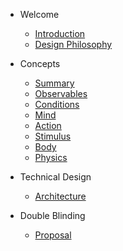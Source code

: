<!-- docs/_sidebar.md -->

- Welcome
  - [Introduction](overview/introduction.md)
  - [Design Philosophy](overview/philosophy.md)

- Concepts
  - [Summary](concepts/summary.md)
  - [Observables](concepts/observables.md)
  - [Conditions](concepts/conditions.md)
  - [Mind](concepts/mind.md)
  - [Action](concepts/action.md)
  - [Stimulus](concepts/stimulus.md)
  - [Body](concepts/body.md)
  - [Physics](concepts/physics.md)

- Technical Design
  - [Architecture](technical/architecture.md)

- Double Blinding
  - [Proposal](dbo/proposal.md)
